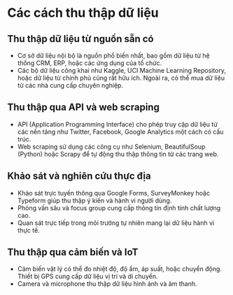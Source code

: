 # Các cách thu thập dữ liệu

## Thu thập dữ liệu từ nguồn sẵn có

* Cơ sở dữ liệu nội bộ là nguồn phổ biến nhất, bao gồm dữ liệu từ hệ thống CRM, ERP, hoặc các ứng dụng của tổ chức. 
* Các bộ dữ liệu công khai như Kaggle, UCI Machine Learning Repository, hoặc dữ liệu từ chính phủ cũng rất hữu ích. Ngoài ra, có thể mua dữ liệu từ các nhà cung cấp chuyên nghiệp.

## Thu thập qua API và web scraping

* API (Application Programming Interface) cho phép truy cập dữ liệu từ các nền tảng như Twitter, Facebook, Google Analytics một cách có cấu trúc. 
* Web scraping sử dụng các công cụ như Selenium, BeautifulSoup (Python) hoặc Scrapy để tự động thu thập thông tin từ các trang web.

## Khảo sát và nghiên cứu thực địa
* Khảo sát trực tuyến thông qua Google Forms, SurveyMonkey hoặc Typeform giúp thu thập ý kiến và hành vi người dùng. 
* Phỏng vấn sâu và focus group cung cấp thông tin định tính chất lượng cao. 
* Quan sát trực tiếp trong môi trường tự nhiên mang lại dữ liệu hành vi thực tế.

## Thu thập qua cảm biến và IoT

* Cảm biến vật lý có thể đo nhiệt độ, độ ẩm, áp suất, hoặc chuyển động. Thiết bị GPS cung cấp dữ liệu vị trí và di chuyển. 
* Camera và microphone thu thập dữ liệu hình ảnh và âm thanh.
